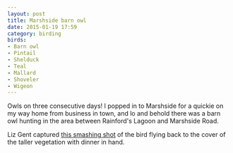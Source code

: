 ```yaml
---
layout: post
title: Marshside barn owl
date: 2015-01-19 17:59
category: birding
birds:
- Barn owl
- Pintail
- Shelduck
- Teal
- Mallard
- Shoveler
- Wigeon
---
```


Owls on three consecutive days! I popped in to Marshside for a quickie on my way home from business in town, and lo and behold there was a barn owl hunting in the area between Rainford's Lagoon and Marshside Road.

Liz Gent captured [this smashing shot](https://www.facebook.com/photo.php?fbid=758924837489857) of the bird flying back to the cover of the taller vegetation with dinner in hand.
